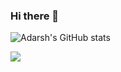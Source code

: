 ### Hi there 👋
![Adarsh's GitHub stats](https://github-readme-stats.vercel.app/api?username=AA-001&theme=radical&show_icons=true)

![](https://komarev.com/ghpvc/?username=AA-001&color=green)
